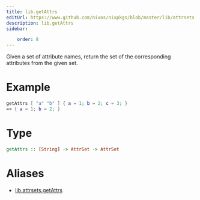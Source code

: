```yaml
---
title: lib.getAttrs
editUrl: https://www.github.com/nixos/nixpkgs/blob/master/lib/attrsets.nix#L340C5
description: lib.getAttrs
sidebar:

    order: 8
---
```


Given a set of attribute names, return the set of the corresponding
attributes from the given set.

# Example

```nix
getAttrs [ "a" "b" ] { a = 1; b = 2; c = 3; }
=> { a = 1; b = 2; }
```

# Type

```haskell
getAttrs :: [String] -> AttrSet -> AttrSet
```


# Aliases

- [lib.attrsets.getAttrs](reference/lib/attrsets/lib-attrsets-getAttrs)


